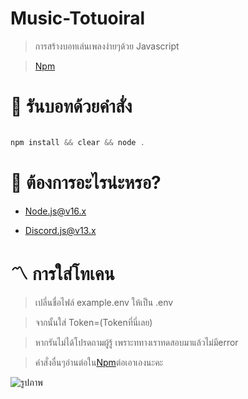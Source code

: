 # Music-Totuoiral

> การสร้างบอทเล่นเพลงง่ายๆด้วย Javascript

> [Npm](https://www.npmjs.com/package/@koenie06/discord.js-music)

# 💙 รันบอทด้วยคำสั่ง

```js

npm install && clear && node .

```

# 💛 ต้องการอะไรน่ะหรอ?

- Node.js@v16.x

- Discord.js@v13.x

# 〽️ การใส่โทเคน

> เปลี่นชื่อไฟล์ example.env ให้เป็น .env

> จากนั้นใส่ Token=(Tokenที่นี่เลย)

> หากรันไม่ได้โปรดถามผู้รู้ เพราะททางเราทดสอบมาแล้วไม่มีerror

> คำสั่งอื่นๆอ่านต่อใน[Npm](https://www.npmjs.com/package/@koenie06/discord.js-music)ต่อเอาเองนะคะ

![รูปภาพ](https://media.discordapp.net/attachments/880773952211914774/892490029459451984/Screenshot_20210929_021632.jpg)

